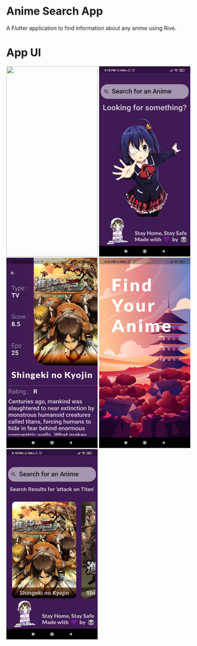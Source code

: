 # Anime Search App

A Flutter application to find information about any anime using Rive.

# App UI
<img src="outputImages/output1.gif" width="240" height="500">    
<img src="outputImages/output2.jpg" width="240" height="500">   <img src="outputImages/output3.jpg" width="240" height="500">
<img src="outputImages/output4.jpg" width="240" height="500">   <img src="outputImages/output5.jpg" width="240" height="500">
